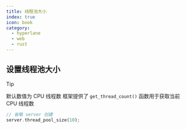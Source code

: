 ```yaml
---
title: 线程池大小
index: true
icon: book
category:
  - hyperlane
  - web
  - rust
---
```


## 设置线程池大小

> [!tip]
> 默认数值为 CPU 线程数
> 框架提供了 `get_thread_count()` 函数用于获取当前 CPU 线程数

```rust
// 省略 server 创建
server.thread_pool_size(10);
```

<Bottom />
